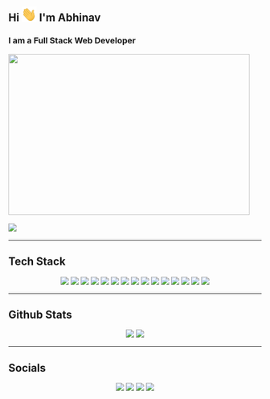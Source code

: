 ## Hi <img width="30px" src="https://github.com/SatYu26/SatYu26/raw/master/Assets/Hi.gif" /> I'm Abhinav

### I am a Full Stack Web Developer

<img src="https://media.giphy.com/media/SWoSkN6DxTszqIKEqv/giphy.gif" width="480" height="320" frameBorder="0" class="giphy-embed"></img>

<a href="https://navabhi.codes/"><img src="https://img.shields.io/website?down_color=lightgrey&down_message=down&up_color=%231e90ff&up_message=live&url=https://navabhi.codes/"/></a>

<hr/>

## Tech Stack

<p align="center">
<img src="https://img.shields.io/badge/c-%2300599C.svg?style=for-the-badge&logo=c&logoColor=white" height="25"/>
<img src="https://img.shields.io/badge/c++-%2300599C.svg?style=for-the-badge&logo=c%2B%2B&logoColor=white" height="25"/>
<img src="https://img.shields.io/badge/css3-%231572B6.svg?style=for-the-badge&logo=css3&logoColor=white" height="25"/>
<img src="https://img.shields.io/badge/html5-%23E34F26.svg?style=for-the-badge&logo=html5&logoColor=white" height="25"/>
<img src="https://img.shields.io/badge/javascript-%23323330.svg?style=for-the-badge&logo=javascript&logoColor=%23F7DF1E" height="25"/>
<img src="https://img.shields.io/badge/bootstrap-%23563D7C.svg?style=for-the-badge&logo=bootstrap&logoColor=white" height="25"/>
<img src="https://img.shields.io/badge/express.js-%23404d59.svg?style=for-the-badge&logo=express&logoColor=%2361DAFB" height="25"/>
<img src="https://img.shields.io/badge/node.js-6DA55F?style=for-the-badge&logo=node.js&logoColor=white" height="25"/>
<img src="https://img.shields.io/badge/react-%2320232a.svg?style=for-the-badge&logo=react&logoColor=%2361DAFB" height="25"/>
<img src="https://img.shields.io/badge/redux-%23593d88.svg?style=for-the-badge&logo=redux&logoColor=white" height="25"/>
<img src="https://img.shields.io/badge/Visual%20Studio%20Code-0078d7.svg?style=for-the-badge&logo=visual-studio-code&logoColor=white" height="25"/>
<img src="https://img.shields.io/badge/git-%23F05033.svg?style=for-the-badge&logo=git&logoColor=white" height="25"/>
<img src="https://img.shields.io/badge/github-%23121011.svg?style=for-the-badge&logo=github&logoColor=white" height="25"/>
<img src="https://img.shields.io/badge/MongoDB-%234ea94b.svg?style=for-the-badge&logo=mongodb&logoColor=white" height="25"/>
<img src="https://img.shields.io/badge/postgres-%23316192.svg?style=for-the-badge&logo=postgresql&logoColor=white" height="25"/>
</p>

<hr/>

## Github Stats

<p align="center">
<img src="https://github-readme-stats.vercel.app/api?username=wraith-0&theme=radical&hide_title=truecount_private=true&show_icons=true" height="200em"/>
<img src="https://github-readme-stats.vercel.app/api/top-langs/?username=wraith-0&theme=radical" height="200em" />
<p>

<hr/>

## Socials

<p align="center">
<a href="mailto:19ucs254@lnmiit.ac.in"><img src="https://img.shields.io/badge/Gmail-D14836?style=for-the-badge&logo=gmail&logoColor=white"></img></a>
<a href="https://www.linkedin.com/in/nav-abhi/"><img src="https://img.shields.io/badge/Linkedin-0077B5?style=for-the-badge&logo=linkedin&logoColor=white"></img></a>
<a href="https://mobile.twitter.com/navabhi__"><img src="https://img.shields.io/badge/navabhi__-%231DA1F2.svg?style=for-the-badge&logo=Twitter&logoColor=white"></img></a>
<a href="https://leetcode.com/navabhi__/"><img src="https://img.shields.io/badge/-LeetCode-FFA116?style=for-the-badge&logo=LeetCode&logoColor=black"></img></a>
</p>
